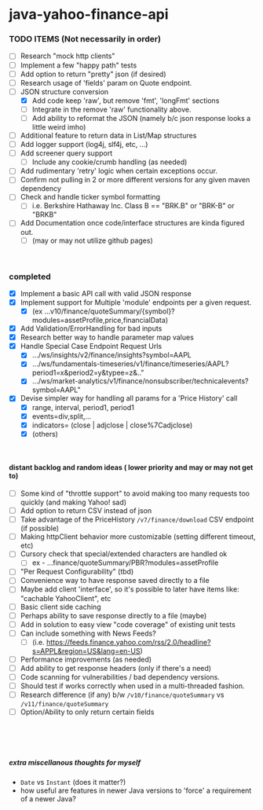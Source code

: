 # java-yahoo-finance-api

### TODO ITEMS (Not necessarily in order)
- [ ] Research "mock http clients"
- [ ] Implement a few "happy path" tests
- [ ] Add option to return "pretty" json (if desired)
- [ ] Research usage of 'fields' param on Quote endpoint.
- [ ] JSON structure conversion
    - [x] Add code keep 'raw', but remove 'fmt', 'longFmt' sections
    - [ ] Integrate in the remove 'raw' functionality above.
    - [ ] Add ability to reformat the JSON (namely b/c json response looks a little weird imho)
- [ ] Additional feature to return data in List/Map structures
- [ ] Add logger support (log4j, slf4j, etc, ...)
- [ ] Add screener query support
  - [ ] Include any cookie/crumb handling (as needed)
- [ ] Add rudimentary 'retry' logic when certain exceptions occur.
- [ ] Confirm not pulling in 2 or more different versions for any given maven dependency
- [ ] Check and handle ticker symbol formatting
  - [ ] i.e. Berkshire Hathaway Inc. Class B == "BRK.B" or "BRK-B" or "BRKB"
- [ ] Add Documentation once code/interface structures are kinda figured out.
  - [ ] (may or may not utilize github pages)
  
<br>

### completed
- [x] Implement a basic API call with valid JSON response
- [x] Implement support for Multiple 'module' endpoints per a given request.
    - [x] (ex ...v10/finance/quoteSummary/{symbol}?modules=assetProfile,price,financialData)
- [x] Add Validation/ErrorHandling for bad inputs
- [x] Research better way to handle parameter map values
- [x] Handle Special Case Endpoint Request Urls
    - [x] .../ws/insights/v2/finance/insights?symbol=AAPL
    - [x] .../ws/fundamentals-timeseries/v1/finance/timeseries/AAPL?period1=x&period2=y&typee=z&.."
    - [x] .../ws/market-analytics/v1/finance/nonsubscriber/technicalevents?symbol=AAPL"
- [x] Devise simpler way for handling all params for a 'Price History' call
  - [x] range, interval, period1, period1
  - [x] events=div,split,...
  - [x] indicators= (close | adjclose | close%7Cadjclose)
  - [x] (others)    
<br>

#### distant backlog and random ideas ( lower priority and may or may not get to)
- [ ] Some kind of "throttle support" to avoid making too many requests too quickly (and making Yahoo! sad)
- [ ] Add option to return CSV instead of json
- [ ] Take advantage of the PriceHistory `/v7/finance/download` CSV endpoint (if possible)
- [ ] Making httpClient behavior more customizable (setting different timeout, etc)
- [ ] Cursory check that special/extended characters are handled ok
  - [ ] ex - ...finance/quoteSummary/PBR?modules=assetProfile
- [ ] "Per Request Configurability" (tbd)
- [ ] Convenience way to have response saved directly to a file
- [ ] Maybe add client 'interface', so it's possible to later have items like: "cachable YahooClient", etc
- [ ] Basic client side caching
- [ ] Perhaps ability to save response directly to a file (maybe)
- [ ] Add in solution to easy view "code coverage" of existing unit tests
- [ ] Can include something with News Feeds?
  - [ ] (i.e. https://feeds.finance.yahoo.com/rss/2.0/headline?s=APPL&region=US&lang=en-US)
- [ ] Performance improvements (as needed)
- [ ] Add ability to get response headers (only if there's a need)
- [ ] Code scanning for vulnerabilities / bad dependency versions.
- [ ] Should test if works correctly when used in a multi-threaded fashion.
- [ ] Research difference (if any) b/w `/v10/finance/quoteSummary` vs `/v11/finance/quoteSummary`
- [ ] Option/Ability to only return certain fields

<br>
<br>
<br>

##### extra miscellanous thoughts for myself
* `Date` vs `Instant` (does it matter?)
* how useful are features in newer Java versions to 'force' a requirement of a newer Java?
